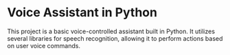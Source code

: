 # Voice Assistant in Python
This project is a basic voice-controlled assistant built in Python. It utilizes several libraries for speech recognition, allowing it to perform actions based on user voice commands.
